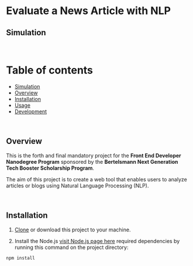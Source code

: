 # Evaluate a News Article with NLP

## Simulation



<br>

# Table of contents

[top]: #top

- [Simulation](#simulation)
- [Overview](#overview)
- [Installation](#installation)
- [Usage](#usage)
- [Development](#development)

<br>

## Overview

This is the forth and final mandatory project for the **Front End Developer Nanodegree Program** sponsored by the **Bertelsmann Next Generation Tech Booster Scholarship Program**.

The aim of this project is to create a web tool that enables users to analyze articles or blogs using Natural Language Processing (NLP).

<br>

## Installation

1. [Clone](https://github.com/PatriciaFeio/udacity-evaluate-news-article-nlp.git) or download this project to your machine.

2. Install the Node.js [visit Node.js page here](https://nodejs.org/en/download) required dependencies by running this command on the project directory:

```
npm install
```
